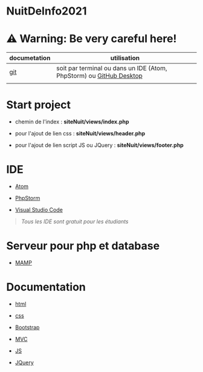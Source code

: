 # NuitDeInfo2021

# ⚠️ **Warning**: Be very careful here!

| documetation                        | utilisation                                                                                       |
|-------------------------------------|---------------------------------------------------------------------------------------------------|
| [git](https://git-scm.com/docs/git) | soit par terminal ou dans un IDE (Atom, PhpStorm) ou [GitHub Desktop](https://desktop.github.com) |
|                                     |                                                                                                   |

# Start project

- chemin de l'index : **siteNuit/views/index.php**

- pour l'ajout de lien css : **siteNuit/views/header.php**

- pour l'ajout de lien script JS ou JQuery : **siteNuit/views/footer.php**

# IDE

- [Atom](https://atom.io)

- [PhpStorm](https://www.jetbrains.com/fr-fr/phpstorm/download/)

- [Visual Studio Code](https://code.visualstudio.com/download)

> *Tous les IDE sont gratuit pour les étudiants*

# Serveur pour php et database

- [MAMP](https://www.mamp.info/en/downloads/)

# Documentation

- [html](https://developer.mozilla.org/fr/docs/Web/HTML)

- [css](https://developer.mozilla.org/fr/docs/Web/CSS/Reference)

- [Bootstrap](https://getbootstrap.com/docs/5.0/getting-started/introduction/)

- [MVC](https://openclassrooms.com/fr/courses/4670706-adoptez-une-architecture-mvc-en-php)

- [JS](https://developer.mozilla.org/fr/docs/Web/JavaScript)

- [JQuery](https://api.jquery.com)

